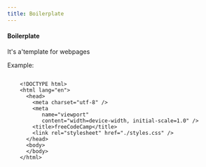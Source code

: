 ```yaml
---
title: Boilerplate
---
```


#### Boilerplate

It's a'template for webpages


Example:
```

    <!DOCTYPE html>
    <html lang="en">
      <head>
        <meta charset="utf-8" />
        <meta
           name="viewport"
           content="width=device-width, initial-scale=1.0" />
        <title>freeCodeCamp</title>
        <link rel="stylesheet" href="./styles.css" />
      </head>
      <body>
      </body>
    </html>
```